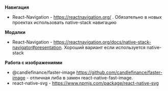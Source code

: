 **Навигация**
- React-Navigation - https://reactnavigation.org/ . Обязательно в новых проектах использовать native-stack навигацию

**Модалки**
-  React-Navigation - https://reactnavigation.org/docs/native-stack-navigator#presentation. Хороший вариант если используется native-stack

**Работа с изображениями**
 - @candlefinance/faster-image https://github.com/candlefinance/faster-image - отличная либа в замен react-native-fast-image. 
 - react-native-svg - https://www.npmjs.com/package/react-native-svg